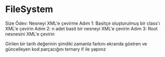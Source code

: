 # FileSystem

Size Ödev:
Nesneyi XML'e çevirme
	Adım 1: Basitçe oluşturulmuş bir class'ı XML'e çevirin
	Adım 2: n adet basit bir nesneyi XML'e çevirin
	Adım 3: Root nesnesini XML'e çevirin
	
Girilen bir tarih değerinin şimdiki zamanla farkını ekranda göstren ve güncelleyen kod parçacığını
ternary if ile yapınız
